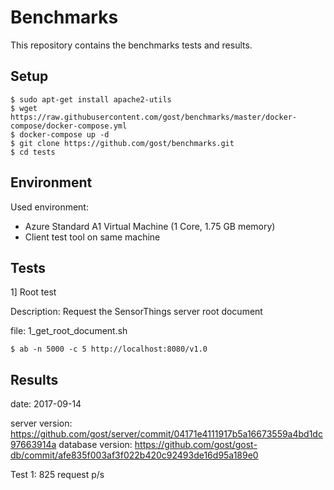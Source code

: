 # Benchmarks

This repository contains the benchmarks tests and results.

## Setup

```
$ sudo apt-get install apache2-utils
$ wget https://raw.githubusercontent.com/gost/benchmarks/master/docker-compose/docker-compose.yml
$ docker-compose up -d 
$ git clone https://github.com/gost/benchmarks.git
$ cd tests
```

## Environment

Used environment: 

- Azure Standard A1 Virtual Machine (1 Core, 1.75 GB memory)
- Client test tool on same machine

## Tests

1] Root test

Description: Request the SensorThings server root document

file: 1_get_root_document.sh

```
$ ab -n 5000 -c 5 http://localhost:8080/v1.0
```

## Results

date: 2017-09-14

server version: https://github.com/gost/server/commit/04171e4111917b5a16673559a4bd1dc97663914a
database version: https://github.com/gost/gost-db/commit/afe835f003af3f022b420c92493de16d95a189e0


Test 1: 825 request p/s

